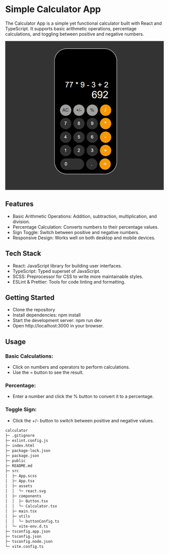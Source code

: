 
# Simple Calculator App

The Calculator App is a simple yet functional calculator built with React and TypeScript. It supports basic arithmetic operations, percentage calculations, and toggling between positive and negative numbers.

![Calculator Screenshot](public/calculator-screenshot.png)


## Features

- Basic Arithmetic Operations: Addition, subtraction, multiplication, and division.
- Percentage Calculation: Converts numbers to their percentage values.
- Sign Toggle: Switch between positive and negative numbers.
- Responsive Design: Works well on both desktop and mobile devices.


## Tech Stack

- React: JavaScript library for building user interfaces.
- TypeScript: Typed superset of JavaScript.
- SCSS: Preprocessor for CSS to write more maintainable styles.
- ESLint & Prettier: Tools for code linting and formatting.


## Getting Started

- Clone the repository
- Install dependencies: npm install
- Start the development server: npm run dev
- Open http://localhost:3000 in your browser.
## Usage

### Basic Calculations:

- Click on numbers and operators to perform calculations.
- Use the = button to see the result.

### Percentage:

- Enter a number and click the % button to convert it to a percentage.

### Toggle Sign:

- Click the +/- button to switch between positive and negative values.

```
calculator
├─ .gitignore
├─ eslint.config.js
├─ index.html
├─ package-lock.json
├─ package.json
├─ public
├─ README.md
├─ src
│  ├─ App.scss
│  ├─ App.tsx
│  ├─ assets
│  │  └─ react.svg
│  ├─ components
│  │  ├─ Button.tsx
│  │  └─ Calculator.tsx
│  ├─ main.tsx
│  ├─ utils
│  │  └─ buttonConfig.ts
│  └─ vite-env.d.ts
├─ tsconfig.app.json
├─ tsconfig.json
├─ tsconfig.node.json
└─ vite.config.ts

```